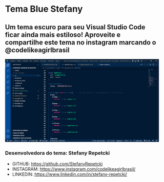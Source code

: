 # Tema Blue Stefany
## Um tema escuro para seu Visual Studio Code ficar ainda mais estiloso! Aproveite e compartilhe este tema no instagram marcando o @codelikeagirlbrasil

![Tema stefany repetcki](https://github.com/StefanyRepetcki/vscode-theme-blue-stefany/blob/main/blue-theme.png?raw=true)
### Desenvolvedora do tema: Stefany Repetcki

* GITHUB: https://github.com/StefanyRepetcki
* INSTAGRAM: https://www.instagram.com/codelikeagirlbrasil/
* LINKEDIN: https://www.linkedin.com/in/stefany-repetcki/
